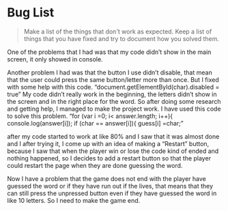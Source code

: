 # Bug List

> Make a list of the things that don't work as expected. Keep a list of things that you have fixed and try to document how you solved them.


One of the problems that I had was that my code didn’t show in the main screen, it only showed in console. 

Another problem I had was that the button I use didn’t disable, that mean that the user could press the same button/letter more than once. But I fixed with some help with this code. 
“document.getElementById(char).disabled = true”
My code didn’t really work in the beginning, the letters didn’t show in the screen and in the right place for the word. So after doing some research and getting help, I managed to make the project work. I have used this code to solve this problem. 
“for (var i =0; i< answer.length; i++){
    console.log(answer[i]);
   if (char == answer[i]){
   guess[i] =char;”


after my code started to work at like 80% and I saw that it was almost done and I after trying it, I come up with an idea of making a “Restart” button, because I saw that when the player win or lose the code kind of ended and nothing happened, so I decides to add a restart button so that the player could restart the page when they are done guessing the word.  

Now I have a problem that the game does not end with the player have guessed the word or if they have run out if the lives, that means that they can still press the unpressed button even if they have guessed the word in like 10 letters. So I need to make the game end. 


